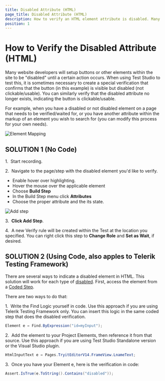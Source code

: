 ```yaml
---
title: Disabled Attribute (HTML)
page_title: Disabled Attribute (HTML)
description: How to verify an HTML element attribute is disabled. Many website developers will setup buttons or other elements within the site to be "disabled" until a certain action occurs. When using Test Studio to test this, it is sometimes necessary to create a special verification that confirms that the button (in this example) is visible but disabled (not clickable/usable)
position: 1
---
```

# How to Verify the Disabled Attribute (HTML)

Many website developers will setup buttons or other elements within the site to be "disabled" until a certain action occurs. When using Test Studio to test this, it is sometimes necessary to create a special verification that confirms that the button (in this example) is visible but disabled (not clickable/usable). You can similarly verify that the disabled attribute no longer exists, indicating the button is clickable/usable.

 
For example, when you have a disabled or not disabled element on a page that needs to be verified/waited for, or you have another attribute within the markup of an element you wish to search for (you can modify this process for your own needs).

![Element Mapping][1]

## SOLUTION 1 (No Code)

1.&nbsp; Start recording.

2.&nbsp; Navigate to the page/step with the disabled element you'd like to verify.

*	Enable hover over highlighting.
*	Hover the mouse over the applicable element
*	Choose **Build Step**
*	In the Build Step menu click **Attributes**
*	Choose the proper attribute and the its state.

![Add step][2]

3.&nbsp; **Click Add Step**.

4.&nbsp; A new Verify rule will be created within the Test at the location you specified. You can right click this step to **Change Role** and **Set as Wait**, if desired. 

## SOLUTION 2 (Using Code, also apples to Telerik Testing Framework)

There are several ways to indicate a disabled element in HTML. This solution will work for each type of <a href="/troubleshooting-guide/browser-inconsistencies-tg/disabled-attribute" target="_blank">disabled</a>. First, access the element from a <a href="/features/custom-steps/script-step" target="_blank">Coded Step</a>.

There are two ways to do that:

1.&nbsp; Write the Find Logic yourself in code. Use this approach if you are using Telerik Testing Framework only. You can insert this logic in the same coded step that does the disabled verification.

````C#
Element e = Find.ByExpression("id=myInput");
````

2.&nbsp; Add the element to your Project Elements, then reference it from that source. Use this approach if you are using Test Studio Standalone version or the Visual Studio plugin.

````C#
HtmlInputText e = Pages.TryitEditorV14.FrameView.LnameText;
````

3.&nbsp; Once you have your Element e, here is the verification in code:

````C#
Assert.IsTrue(e.ToString().Contains("disabled"));
````

[1]: /img/knowledge-base/verification-kb/disabled-attribute-html/fig1.png
[2]: /img/knowledge-base/verification-kb/disabled-attribute-html/fig2.png

